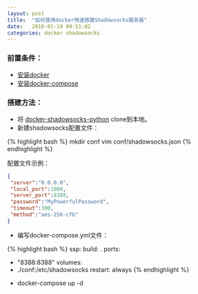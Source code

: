 ```yaml
---
layout: post
title:  "如何使用docker快速搭建Shadowsocks服务器"
date:   2016-01-19 09:51:02
categories: docker shadowsocks
---
```


### 前置条件：

* [安装docker](http://tlightsky.github.io/docker/2016/01/16/how-to-install-docker.html)
* [安装docker-compose](http://tlightsky.github.io/docker/docker-compose/python/pip/2016/01/16/how-to-install-docker-compose.html)

### 搭建方法：

* 将 [docker-shadowsocks-python][docker-shadowsocks-python] clone到本地。
* 新建shadowsocks配置文件：

{% highlight bash %}
mkdir conf
vim conf/shadowsocks.json
{% endhighlight %}

配置文件示例：
```json
{
 "server":"0.0.0.0",
 "local_port":1080,
 "server_port":8388,
 "password":"MyPowerfulPassword",
 "timeout":300,
 "method":"aes-256-cfb"
}
```

* 编写docker-compose.yml文件：

{% highlight bash %}
ssp:
  build: .
  ports:
   - "8388:8388"
  volumes:
   - ./conf:/etc/shadowsocks
  restart: always
{% endhighlight %}

* docker-compose up -d

[docker-shadowsocks-python]: https://github.com/WhiteWorld/docker-shadowsocks-python
